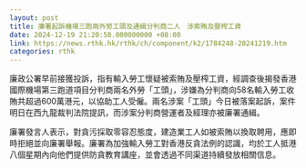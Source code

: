 ```yaml
---
layout: post
title: 廉署起訴機場三跑兩外勞工頭及通緝分判商二人　涉索賄及壓榨工資
date: 2024-12-19 21:20:50.000000000 +08:00
link: https://news.rthk.hk/rthk/ch/component/k2/1784248-20241219.htm
categories: rthk
---
```


廉政公署早前接獲投訴，指有輸入勞工懷疑被索賄及壓榨工資，經調查後揭發香港國際機場第三跑道項目分判商兩名外勞「工頭」，涉嫌為分判商向58名輸入勞工收賄共超過600萬港元，以協助工人受僱。兩名涉案「工頭」今日被落案起訴，案件明日在西九龍裁判法院提訊，而涉案分判商營運者及經理亦被廉署通緝。
 
廉署發言人表示，對貪污採取零容忍態度，建造業工人如被索賄以換取聘用，應即時拒絕並向廉署舉報。廉署為加強輸入勞工對香港反貪法例的認識，均於工人抵港八個星期內向他們提供防貪教育講座，並會透過不同渠道持續發放相關信息。　
